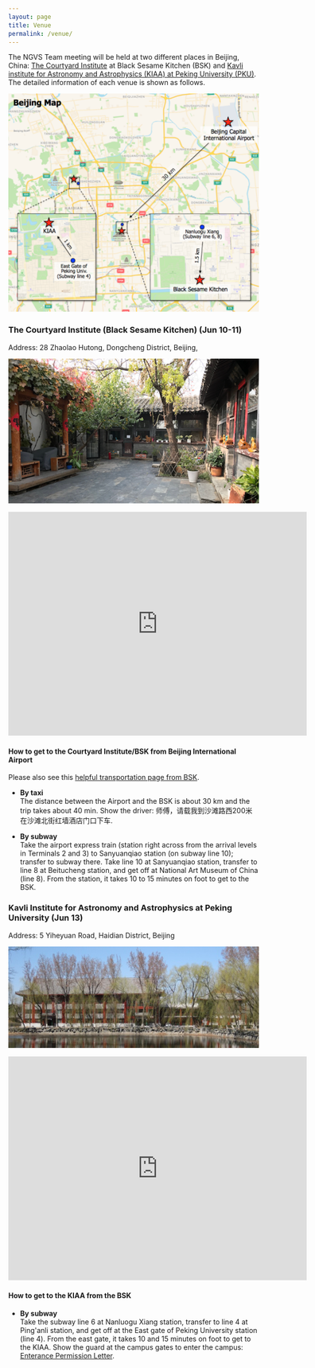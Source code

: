 ```yaml
---
layout: page
title: Venue
permalink: /venue/
---
```


The NGVS Team meeting will be held at two different places in Beijing, China: [The Courtyard Institute](http://www.courtyardinstitute.com/?page_id=778&lang=en) at Black Sesame Kitchen (BSK) and [Kavli institute for Astronomy and Astrophysics (KIAA) at Peking University (PKU)](http://kiaa.pku.edu.cn/). The detailed information of each venue is shown as follows.

![bj_map](/images/bj_map.png)


### The Courtyard Institute (Black Sesame Kitchen) (Jun 10-11)  
Address: 28 Zhaolao Hutong, Dongcheng District, Beijing, 

![courtyard](/images/courtyard_small_crop.png)

<iframe src="https://www.google.com/maps/embed?pb=!1m18!1m12!1m3!1d73076.12884205303!2d116.37240477111474!3d39.965411370882094!2m3!1f0!2f0!3f0!3m2!1i1024!2i768!4f13.1!3m3!1m2!1s0x35f052deb9f8991f%3A0x32aa0fd9997235a1!2zQ2hpbmEsIEJlaWppbmcgU2hpLCBEb25nY2hlbmcgUXUsIFpob25nbGFvIEh1dG9uZywgMjjlj7fpmaIg6YKu5pS_57yW56CBOiAxMDAwMDY!5e0!3m2!1sen!2sus!4v1552728171652" width="600" height="450" frameborder="0" style="border:0" allowfullscreen></iframe>

#### How to get to the Courtyard Institute/BSK from Beijing International Airport
Please also see this [helpful transportation page from BSK](http://www.blacksesamekitchen.com/about-us/#getting-here). 

* __By taxi__  
The distance between the Airport and the BSK is about 30 km and the trip takes about 40 min. Show the driver: 师傅，请载我到沙滩路西200米在沙滩北街红墙酒店门口下车.

* __By subway__  
Take the airport express train (station right across from the arrival levels in Terminals 2 and 3) to Sanyuanqiao station (on subway line 10); transfer to subway there. Take line 10 at Sanyuanqiao station, transfer to line 8 at Beitucheng station, and get off at National Art Museum of China (line 8). From the station, it takes 10 to 15 minutes on foot to get to the BSK.

### Kavli Institute for Astronomy and Astrophysics at Peking University (Jun 13)  
Address: 5 Yiheyuan Road, Haidian District, Beijing

![kiaa](/images/KIAA_spring_small.jpg)

<iframe src="https://www.google.com/maps/embed?pb=!1m18!1m12!1m3!1d97805.27099336928!2d116.26301654616883!3d39.99918309127378!2m3!1f0!2f0!3f0!3m2!1i1024!2i768!4f13.1!3m3!1m2!1s0x0%3A0x487bfd11cd0b7ba4!2sPeking+University+Kavli+Institute+for+Astronomy+and+Astrophysics!5e0!3m2!1sen!2sus!4v1552728376766" width="600" height="450" frameborder="0" style="border:0" allowfullscreen></iframe>

#### How to get to the KIAA from the BSK  
* __By subway__  
Take the subway line 6 at Nanluogu Xiang station, transfer to line 4 at Ping'anli station, and get off at the East gate of Peking University station (line 4). From the east gate, it takes 10 and 15 minutes on foot to get to the KIAA. Show the guard at the campus gates to enter the campus: [Enterance Permission Letter](http://kiaa.pku.edu.cn/sites/default/files/Visit_Info/For%20the%20guard%20of%20PKU%20campus.pdf).
